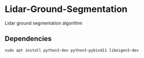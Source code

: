 # Lidar-Ground-Segmentation
Lidar ground segmentation algorithm

## Dependencies

`sudo apt install python3-dev python3-pybind11 libeigen3-dev`
